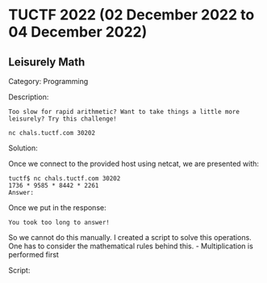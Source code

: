 # TUCTF 2022 (02 December 2022 to 04 December 2022)

## Leisurely Math

Category: Programming

Description:

    Too slow for rapid arithmetic? Want to take things a little more leisurely? Try this challenge!

    nc chals.tuctf.com 30202

Solution:

Once we connect to the provided host using netcat, we are presented with:

    tuctf$ nc chals.tuctf.com 30202
    1736 * 9585 * 8442 * 2261
    Answer:

Once we put in the response:

    You took too long to answer!

So we cannot do this manually.
I created a script to solve this operations.
One has to consider the mathematical rules behind this.
    - Multiplication is performed first

Script:




